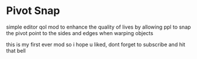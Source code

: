 # Pivot Snap

simple editor qol mod to enhance the quality of lives by allowing ppl to snap the pivot point to the sides and edges when warping objects

this is my first ever mod so i hope u liked, dont forget to subscribe and hit that bell